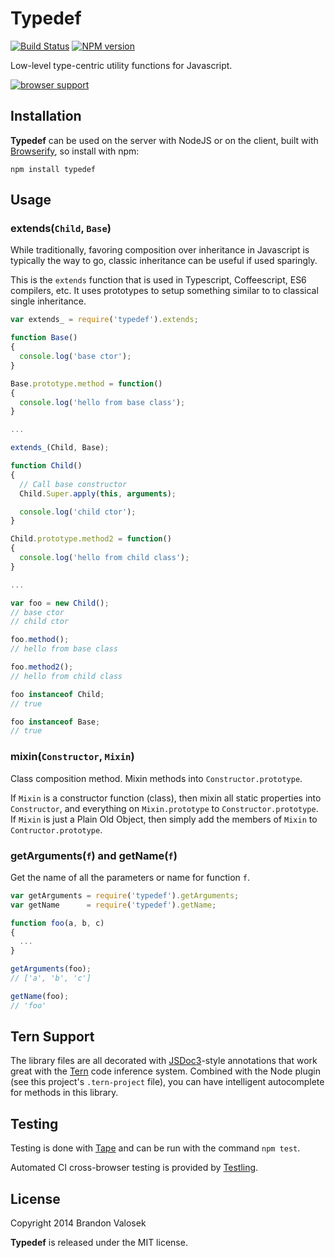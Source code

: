 # Typedef

[![Build Status](https://travis-ci.org/bvalosek/typedef.png?branch=master)](https://travis-ci.org/bvalosek/typedef)
[![NPM version](https://badge.fury.io/js/typedef.png)](http://badge.fury.io/js/typedef)

Low-level type-centric utility functions for Javascript.

[![browser support](https://ci.testling.com/bvalosek/typedef.png)](https://ci.testling.com/bvalosek/typedef)

## Installation

**Typedef** can be used on the server with NodeJS or on the client, built with
[Browserify](http://browserify.org/), so install with npm:

```
npm install typedef
```

## Usage

### extends(`Child`, `Base`)

While traditionally, favoring composition over inheritance in Javascript is
typically the way to go, classic inheritance can be useful if used sparingly.

This is the `extends` function that is used in Typescript, Coffeescript, ES6
compilers, etc. It uses prototypes to setup something similar to to classical
single inheritance.

```javascript
var extends_ = require('typedef').extends;

function Base()
{
  console.log('base ctor');
}

Base.prototype.method = function()
{
  console.log('hello from base class');
}

...

extends_(Child, Base);

function Child()
{
  // Call base constructor
  Child.Super.apply(this, arguments);

  console.log('child ctor');
}

Child.prototype.method2 = function()
{
  console.log('hello from child class');
}

...

var foo = new Child();
// base ctor
// child ctor

foo.method();
// hello from base class

foo.method2();
// hello from child class

foo instanceof Child;
// true

foo instanceof Base;
// true
```

### mixin(`Constructor`, `Mixin`)

Class composition method. Mixin methods into `Constructor.prototype`.

If `Mixin` is a constructor function (class), then mixin all static properties
into `Constructor`, and everything on `Mixin.prototype` to
`Constructor.prototype`. If `Mixin` is just a Plain Old Object, then simply add
the members of `Mixin` to `Contructor.prototype`.

### getArguments(`f`) and getName(`f`)

Get the name of all the parameters or name for function `f`.

```javascript
var getArguments = require('typedef').getArguments;
var getName      = require('typedef').getName;

function foo(a, b, c)
{
  ...
}

getArguments(foo);
// ['a', 'b', 'c']

getName(foo);
// 'foo'
```

## Tern Support

The library files are all decorated with [JSDoc3](http://usejsdoc.org/)-style
annotations that work great with the [Tern](http://ternjs.net/) code inference
system. Combined with the Node plugin (see this project's `.tern-project`
file), you can have intelligent autocomplete for methods in this library.

## Testing

Testing is done with [Tape](http://github.com/substack/tape) and can be run
with the command `npm test`.

Automated CI cross-browser testing is provided by
[Testling](http://ci.testling.com/bvalosek/typedef).


## License
Copyright 2014 Brandon Valosek

**Typedef** is released under the MIT license.

